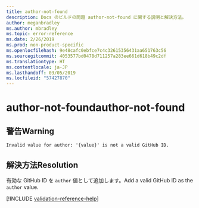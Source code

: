 ```yaml
---
title: author-not-found
description: Docs のビルドの問題 author-not-found に関する説明と解決方法。
author: meganbradley
ms.author: mbradley
ms.topic: error-reference
ms.date: 2/26/2019
ms.prod: non-product-specific
ms.openlocfilehash: 9e48cafc0ebfce7c4c32615356431aa651763c56
ms.sourcegitcommit: 4053577bd0478d711257a283ee661d618b49c2df
ms.translationtype: HT
ms.contentlocale: ja-JP
ms.lasthandoff: 03/05/2019
ms.locfileid: "57427870"
---
```

# <a name="author-not-found"></a><span data-ttu-id="41654-103">author-not-found</span><span class="sxs-lookup"><span data-stu-id="41654-103">author-not-found</span></span>

## <a name="warning"></a><span data-ttu-id="41654-104">警告</span><span class="sxs-lookup"><span data-stu-id="41654-104">Warning</span></span>

`Invalid value for author: '{value}' is not a valid GitHub ID.`

## <a name="resolution"></a><span data-ttu-id="41654-105">解決方法</span><span class="sxs-lookup"><span data-stu-id="41654-105">Resolution</span></span>

<span data-ttu-id="41654-106">有効な GitHub ID を `author` 値として追加します。</span><span class="sxs-lookup"><span data-stu-id="41654-106">Add a valid GitHub ID as the `author` value.</span></span>

<!--make sure to add this file to your includes folder and verify the path-->
[!INCLUDE [validation-reference-help](includes/validation-reference-help.md)]
